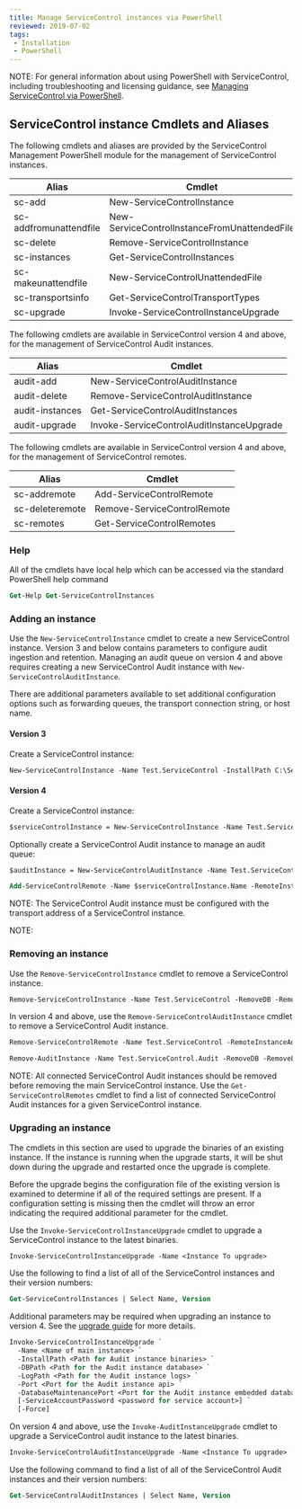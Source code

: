 ```yaml
---
title: Manage ServiceControl instances via PowerShell
reviewed: 2019-07-02
tags:
 - Installation
 - PowerShell
---
```


NOTE: For general information about using PowerShell with ServiceControl, including troubleshooting and licensing guidance, see [Managing ServiceControl via PowerShell](/servicecontrol/powershell.md).

## ServiceControl instance Cmdlets and Aliases

The following cmdlets and aliases are provided by the ServiceControl Management PowerShell module for the management of ServiceControl instances.

| Alias                  | Cmdlet                                        |
| ---------------------- | --------------------------------------------- |
| sc-add                 | New-ServiceControlInstance                    |
| sc-addfromunattendfile | New-ServiceControlInstanceFromUnattendedFile  |
| sc-delete              | Remove-ServiceControlInstance                 |
| sc-instances           | Get-ServiceControlInstances                   |
| sc-makeunattendfile    | New-ServiceControlUnattendedFile              |
| sc-transportsinfo      | Get-ServiceControlTransportTypes              |
| sc-upgrade             | Invoke-ServiceControlInstanceUpgrade          |

The following cmdlets are available in ServiceControl version 4 and above, for the management of ServiceControl Audit instances.

| Alias                  | Cmdlet                                        |
| ---------------------- | --------------------------------------------- |
| audit-add              | New-ServiceControlAuditInstance               |
| audit-delete           | Remove-ServiceControlAuditInstance            |
| audit-instances        | Get-ServiceControlAuditInstances              |
| audit-upgrade          | Invoke-ServiceControlAuditInstanceUpgrade     |

The following cmdlets are available in ServiceControl version 4 and above, for the management of ServiceControl remotes.

| Alias                  | Cmdlet                                        |
| ---------------------- | --------------------------------------------- |
| sc-addremote           | Add-ServiceControlRemote                      |
| sc-deleteremote        | Remove-ServiceControlRemote                   |
| sc-remotes             | Get-ServiceControlRemotes                     |



### Help

All of the cmdlets have local help which can be accessed via the standard PowerShell help command

```ps
Get-Help Get-ServiceControlInstances
```


### Adding an instance

Use the `New-ServiceControlInstance` cmdlet to create a new ServiceControl instance. Version 3 and below contains parameters to configure audit ingestion and retention. Managing an audit queue on version 4 and above requires creating a new ServiceControl Audit instance with `New-ServiceControlAuditInstance`.

There are additional parameters available to set additional configuration options such as forwarding queues, the transport connection string, or host name.

#### Version 3

Create a ServiceControl instance: 

```ps
New-ServiceControlInstance -Name Test.ServiceControl -InstallPath C:\ServiceControl\Bin -DBPath C:\ServiceControl\DB -LogPath C:\ServiceControl\Logs -Port 33334 -DatabaseMaintenancePort 33335 -Transport MSMQ -ErrorQueue error1 -AuditQueue audit1 -ForwardAuditMessages:$false -AuditRetentionPeriod 01:00:00 -ErrorRetentionPeriod 10:00:00:00
```

#### Version 4

Create a ServiceControl instance:

```ps
$serviceControlInstance = New-ServiceControlInstance -Name Test.ServiceControl -InstallPath C:\ServiceControl\Bin -DBPath C:\ServiceControl\DB -LogPath C:\ServiceControl\Logs -Port 33334 -DatabaseMaintenancePort 33335 -Transport MSMQ -ErrorQueue error1 -ErrorRetentionPeriod 10:00:00:00
```

Optionally create a ServiceControl Audit instance to manage an audit queue:

```ps
$auditInstance = New-ServiceControlAuditInstance -Name Test.ServiceControl.Audit -InstallPath C:\ServiceControl.Audit\Bin -DBPath C:\ServiceControl.Audit\DB -LogPath C:\ServiceControl.Audit\Logs -Port 44444 -DatabaseMaintenancePort 44445 -Transport MSMQ -AuditQueue audit1 -AuditRetentionPeriod 10:00:00:00 -ForwardAuditMessages:$false -ServiceControlAddress Test.ServiceControl

Add-ServiceControlRemote -Name $serviceControlInstance.Name -RemoteInstanceAddress $auditInstance.Url
```

NOTE: The ServiceControl Audit instance must be configured with the transport address of a ServiceControl instance.

NOTE: <Something about adding remotes>


### Removing an instance

Use the `Remove-ServiceControlInstance` cmdlet to remove a ServiceControl instance. 

```ps
Remove-ServiceControlInstance -Name Test.ServiceControl -RemoveDB -RemoveLogs
```

In version 4 and above, use the `Remove-ServiceControlAuditInstance` cmdlet to remove a ServiceControl Audit instance.

```ps
Remove-ServiceControlRemote -Name Test.ServiceControl -RemoteInstanceAddress http://localhost:44444/api

Remove-AuditInstance -Name Test.ServiceControl.Audit -RemoveDB -RemoveLogs
```

NOTE: All connected ServiceControl Audit instances should be removed before removing the main ServiceControl instance. Use the `Get-ServiceControlRemotes` cmdlet to find a list of connected ServiceControl Audit instances for a given ServiceControl instance.


### Upgrading an instance

The cmdlets in this section are used to upgrade the binaries of an existing instance. If the instance is running when the upgrade starts, it will be shut down during the upgrade and restarted once the upgrade is complete.

Before the upgrade begins the configuration file of the existing version is examined to determine if all of the required settings are present. If a configuration setting is missing then the cmdlet will throw an error indicating the required additional parameter for the cmdlet.

Use the `Invoke-ServiceControlInstanceUpgrade` cmdlet to upgrade a ServiceControl instance to the latest binaries.

```ps
Invoke-ServiceControlInstanceUpgrade -Name <Instance To upgrade>
```

Use the following to find a list of all of the ServiceControl instances and their version numbers:

```ps
Get-ServiceControlInstances | Select Name, Version
```

Additional parameters may be required when upgrading an instance to version 4. See the [upgrade guide](/servicecontrol/upgrades/3to4/) for more details.

```ps
Invoke-ServiceControlInstanceUpgrade `
  -Name <Name of main instance> `
  -InstallPath <Path for Audit instance binaries> `
  -DBPath <Path for the Audit instance database> `
  -LogPath <Path for the Audit instance logs> `
  -Port <Port for the Audit instance api> `
  -DatabaseMaintenancePort <Port for the Audit instance embedded database> `
  [-ServiceAccountPassword <password for service account>] `
  [-Force]
```

On version 4 and above, use the `Invoke-AuditInstanceUpgrade` cmdlet to upgrade a ServiceControl audit instance to the latest binaries.

```ps
Invoke-ServiceControlAuditInstanceUpgrade -Name <Instance To upgrade>
```

Use the following command to find a list of all of the ServiceControl Audit instances and their version numbers:

```ps
Get-ServiceControlAuditInstances | Select Name, Version
```
